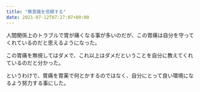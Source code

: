 ```yaml
---
title: "無意識を信頼する"
date: 2021-07-12T07:27:07+09:00
---
```


人間関係上のトラブルで胃が痛くなる事が多いのだが、この胃痛は自分を守ってくれているのだと思えるようになった。

この胃痛を無視してはダメで、これ以上はダメだということを自分に教えてくれているのだと分かった。

というわけで、胃痛を胃薬で何とかするのではなく、自分にとって良い環境になるよう努力する事にした。

